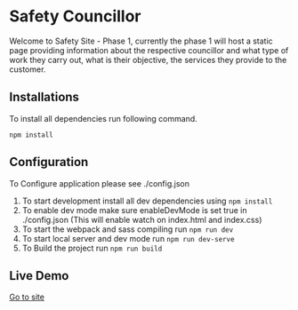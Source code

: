 # Safety Councillor
Welcome to Safety Site - Phase 1, currently the phase 1 will host a static page providing information about the respective councillor and what type of work they carry out, what is their objective, the services they provide to the customer.

## Installations
To install all dependencies run following command.
```
npm install
```

## Configuration
To Configure application please see ./config.json
1. To start development install all dev dependencies using `npm install`
2. To enable dev mode make sure enableDevMode is set true in ./config.json (This will enable watch on index.html and index.css)
3. To start the webpack and sass compiling run `npm run dev`
4. To start local server and dev mode run `npm run dev-serve`
5. To Build the project run `npm run build`

## Live Demo
[Go to site](https://badgamerbad.github.io/Safety-Councillor/)

